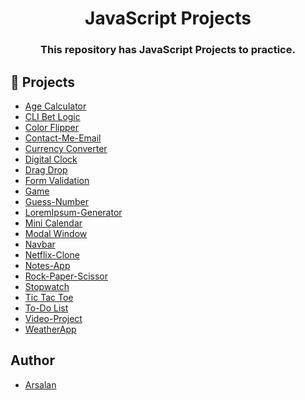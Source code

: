<div align="center">
<h1> JavaScript Projects </h1>

<h3>This repository has JavaScript Projects to practice.</h3>
</div>

## :blue_book: Projects

- [Age Calculator](https://github.com/arsalan-kazmi/JavaScript/tree/main/Age-Calculator)
- [CLI Bet Logic](https://github.com/arsalan-kazmi/JavaScript/tree/main/Bet%20Logic)
- [Color Flipper](https://github.com/arsalan-kazmi/JavaScript/tree/main/Color%20Flipper)
- [Contact-Me-Email](https://github.com/arsalan-kazmi/JavaScript/tree/main/Contact-Me-Email)
- [Currency Converter](https://github.com/arsalan-kazmi/JavaScript/tree/main/Currency%20Converter)
- [Digital Clock](https://github.com/arsalan-kazmi/JavaScript/tree/main/Digital%20Clock)
- [Drag Drop](https://github.com/arsalan-kazmi/JavaScript/tree/main/Drag%20Drop)
- [Form Validation](https://github.com/arsalan-kazmi/JavaScript/tree/main/Form%20Validation)
- [Game](https://github.com/arsalan-kazmi/JavaScript/tree/main/Game)
- [Guess-Number](https://github.com/arsalan-kazmi/JavaScript/tree/main/Guess-Number)
- [LoremIpsum-Generator](https://github.com/arsalan-kazmi/JavaScript/tree/main/LoremIpsum-Generator)
- [Mini Calendar](https://github.com/arsalan-kazmi/JavaScript/tree/main/Mini%20Calendar)
- [Modal Window](https://github.com/arsalan-kazmi/JavaScript/tree/main/Modal%20Window)
- [Navbar](https://github.com/arsalan-kazmi/JavaScript/tree/main/Navbar)
- [Netflix-Clone](https://github.com/arsalan-kazmi/JavaScript/tree/main/Netflix-Clone)
- [Notes-App](https://github.com/arsalan-kazmi/JavaScript/tree/main/Notes-App)
- [Rock-Paper-Scissor](https://github.com/arsalan-kazmi/JavaScript/tree/main/Rock-Paper-Scissor)
- [Stopwatch](https://github.com/arsalan-kazmi/JavaScript/tree/main/Stopwatch)
- [Tic Tac Toe](https://github.com/arsalan-kazmi/JavaScript/tree/main/Tic%20Tac%20Toe)
- [To-Do List](https://github.com/arsalan-kazmi/JavaScript/tree/main/To-Do%20List)
- [Video-Project](https://github.com/arsalan-kazmi/JavaScript/tree/main/Video-Project)
- [WeatherApp](https://github.com/arsalan-kazmi/JavaScript/tree/main/WeatherApp)

## Author

- [Arsalan](https://www.github.com/arsalan-kazmi)
